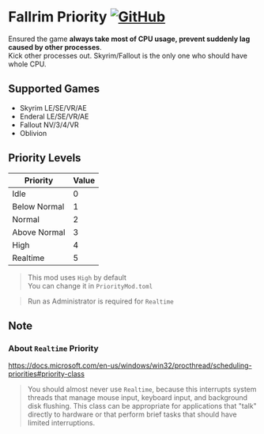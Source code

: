# Fallrim Priority [![GitHub](https://img.shields.io/github/license/Erstori/FallrimPriority?style=flat-square&logo=github)](https://github.com/Erstori/FallrimPriority/blob/main/LICENSE)

Ensured the game **always take most of CPU usage, prevent suddenly lag caused by other processes**.  
Kick other processes out. Skyrim/Fallout is the only one who should have whole CPU.  

## Supported Games
- Skyrim  LE/SE/VR/AE  
- Enderal LE/SE/VR/AE  
- Fallout NV/3/4/VR  
- Oblivion


## Priority Levels
|     Priority | Value | 
|------------- |------ |
| Idle         | 0     |
| Below Normal | 1     |
| Normal       | 2     |
| Above Normal | 3     |
| High         | 4     |
| Realtime     | 5     |

> This mod uses `High` by default  
> You can change it in `PriorityMod.toml`

> Run as Administrator is required for `Realtime`

## Note
### About `Realtime` Priority
https://docs.microsoft.com/en-us/windows/win32/procthread/scheduling-priorities#priority-class
>You should almost never use `Realtime`, because this interrupts system threads that manage mouse input, keyboard input, and background disk flushing. This class can be appropriate for applications that "talk" directly to hardware or that perform brief tasks that should have limited interruptions.

